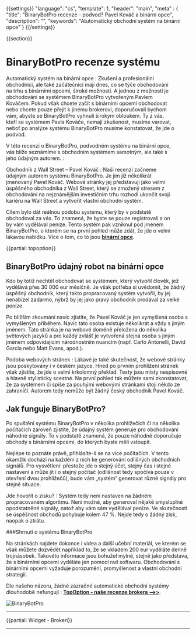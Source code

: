 {{settings}}
  "language": "cs",
  "template": 1,
  "header": "main",
  "meta" : {
    "title": "BinaryBotPro recenze - podvod? Pavel Kováč a binární opce",
    "description": "",
    "keywords": "Atutomatický obchodní systém na binární opce"
  }
{{/settings}}

<div class="row">
<div class="col-md-9" role="main" markdown="1">

{{section}}
# BinaryBotPro recenze systému

<div class="row" style="width:92%">
  <div class="col-md-6" markdown="1">
Automatický systém na bínární opce
:    
Zkušení a profesionální obchodníci, ale také začátečnicí mají dnes, co se týče obchodování na trhu s binárními opcemi, široké možnosti. A jednou z možností je obchodování se systémem BinaryBotPro vytvořeným Pavlem Kováčem. Pokud však chcete začít s binárními opcemi obchodovat nebo chcete pouze přejít k jinému brokerovi, doporučovali bychom vám, abyste se BinaryBotPro vyhnuli širokým obloukem. Ty z vás, kteří se systémem Pavla Kováče, nemají zkušenost, musíme varovat, neboť po analýze systému BinaryBotPro musíme konstatovat, že jde o podvod.

V této recenzi o BinaryBotPro, podvodném systému na binární opce, vás blíže seznámíme s obchodním systémem samotným, ale také s jeho údajným autorem.
:   
 </div>
  <div class="col-md-6" markdown="1">
Obchodník z Wall Street – Pavel Kováč
:    
Naši recenzi začneme údajným autorem systému BinaryBotPro. Je jím již několikrát jmenovaný Pavel Kováč. Webové stránky jej představují jako velmi úspěšného obchodníka z Wall Street, který se zmožený stresem z obchodování na nejznámějším investičním trhu rozhodl ukončit svoji kariéru na Wall Street a vytvořit vlastní obchodní systém. 

Cílem bylo dát reálnou podobu systému, který by v podstatě obchodoval za vás. To znamená, že byste se pouze registrovali a on by vám vydělával peníze. Tento systém pak vzniknul pod jménem BinaryBotPro, o kterém se na první pohled může zdát, že jde o velmi lákavou nabídku.  Více o tom, co to jsou [**binární opce**](http://www.forexsrovnavac.cz/binarni-opce "Binární opce").


</div>
</div>

{{partial: topoption}}

## BinaryBotPro údajný robot na binární opce

Kdo by totiž nechtěl obchodovat se systémem, který vytvořil člověk, jež vydělává přes 30 000 eur měsíčně. Je však potřeba si uvědomit, že žádný úspěšný obchodník, který takto propracovaný systém vytvořil, by jej nenabízel zadarmo, nýbrž by jej jako pravý obchodník prodával za velké peníze.

Po bližším zkoumání navíc zjistíte, že Pavel Kováč je jen vymyšlená osoba s vymyšleným příběhem. Navíc tato osoba existuje několikrát a vždy s jiným jménem. Tato stránka je na webové doméně přeložena do několika světových jazyků a pro každý zvlášť je vytvořená stejná osoba s jiným jménem odpovídajícím národnostním nuancím (např. Carlo Antonelli, David García nebo Matt Evans, apod.).


Podoba webových stránek
:    Lákavé je také skutečnost, že webové stránky jsou poskytovány i v českém jazyce. Hned po prvním prohlížení stránek však zjistíte, že jde o velmi krkolomný překlad. Texty jsou místy nespisovné a hlavně stylisticky scestné. Na první pohled tak můžete sami zkonstatovat, že za systémem či spíše za pouhými webovými stránkami stojí někdo ze zahraničí. Autorem tedy nemůže být žádný český obchodník Pavel Kováč.

## Jak funguje BinaryBotPro?

Po spuštění systému BinaryBotPro v několika prohlížečích či na několika počítačích zároveň zjistíte, že údajný systém generuje pro obchodování náhodné signály. To v podstatě znamená, že pouze náhodně doporučuje obchody s binárními opcemi, do kterých byste měli vstoupit.

Nejlépe to poznáte právě, přihlásíte-li se na více počítačích. V tento okamžik dochází na každém z nich ke generování odlišných obchodních signálů. Pro vysvětlení: přestože jde o stejný účet, stejný čas i stejné nastavení a může jít i o stejný počítač (odlišnost tedy spočívá pouze v otevření dvou prohlížečů), bude vám „systém“ generovat různé signály pro stejné situace.


Jde hovořit o zisku?
:   Systém tedy není nastaven na žádném propracovaném algoritmu. Není možné, aby generoval nějaké smysluplné opodstatněné signály, natož aby vám sám vydělával peníze. Ve skutečnosti se úspěšnost obchodů pohybuje kolem 47 %. Nejde tedy o žádný zisk, naopak o ztrátu.

###Shrnutí o systému BinaryBotPro 

Na stránkách najdete dokonce i videa a další učební materiál, ve kterém se však můžete dozvědět například to, že se vkladem 200 eur vyděláte denně trojnásobek. Takovéto informace jsou bohužel mylné, stejně jako představa, že s binárními opcemi vyděláte jen pomocí rad softwaru. Obchodování s binárními opcemi vyžaduje porozumění, promyšlenost a vlastní obchodní strategii.

Dle našeho názoru, žádné zázračné automatické obchodní systémy dlouhodobě nefungují
:    [**TopOption - naše recenze brokera -->>**](http://www.forexsrovnavac.cz/topoption "TopOption - recenze brokera").

![BinaryBotPro](http://blog.forexsrovnavac.cz/wp-content/uploads/2015/12/binaryoptionsbotpro-1024x570.jpg) 

</div>
<div class="col-md-3" markdown="10">

- - -

{{partial: Widget - Brokeri}}


<hr />

</div>
</div>
</div>